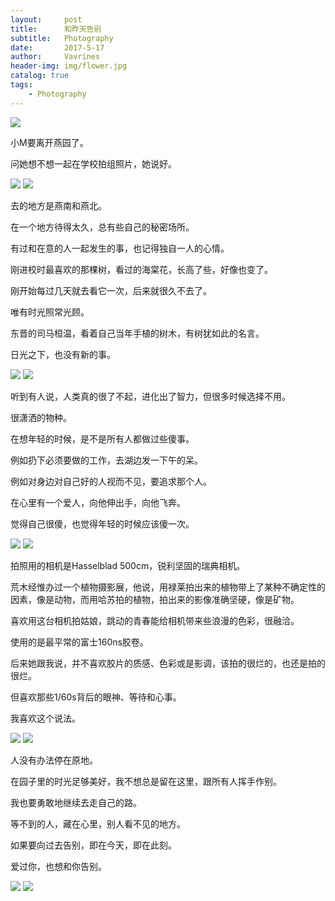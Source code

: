 ```yaml
---
layout:     post
title:      和昨天告别
subtitle:   Photography
date:       2017-5-17
author:     Vavrines
header-img: img/flower.jpg
catalog: true
tags:
    - Photography
---
```


![](https://ws1.sinaimg.cn/large/006tNc79gy1fno7zyvx1ej31kw1kw1l2.jpg)

小M要离开燕园了。

问她想不想一起在学校拍组照片，她说好。

![](https://ws1.sinaimg.cn/large/006tNc79gy1fno7zv5i1rj31kw1kwqvc.jpg)
![](https://ws1.sinaimg.cn/large/006tNc79gy1fno7zsujhyj31kw1kw4qx.jpg)

去的地方是燕南和燕北。

在一个地方待得太久，总有些自己的秘密场所。

有过和在意的人一起发生的事，也记得独自一人的心情。

刚进校时最喜欢的那棵树，看过的海棠花，长高了些，好像也变了。

刚开始每过几天就去看它一次，后来就很久不去了。

唯有时光照常光顾。

东晋的司马桓温，看着自己当年手植的树木，有树犹如此的名言。

日光之下，也没有新的事。

![](https://ws1.sinaimg.cn/large/006tNc79gy1fno800pe7xj31kw1kw4qu.jpg)
![](https://ws4.sinaimg.cn/large/006tNc79gy1fno7zxwpx4j31kw1kwnpl.jpg)

听到有人说，人类真的很了不起，进化出了智力，但很多时候选择不用。

很潇洒的物种。

在想年轻的时候，是不是所有人都做过些傻事。

例如扔下必须要做的工作，去湖边发一下午的呆。

例如对身边对自己好的人视而不见，要追求那个人。

在心里有一个爱人，向他伸出手，向他飞奔。

觉得自己很傻，也觉得年轻的时候应该傻一次。

![](https://ws2.sinaimg.cn/large/006tNc79gy1fno7zwea9dj31kw1kw4qx.jpg)
![](https://ws1.sinaimg.cn/large/006tNc79gy1fno7zow4vsj31kw1kw7wm.jpg)

拍照用的相机是Hasselblad 500cm，锐利坚固的瑞典相机。

荒木经惟办过一个植物摄影展，他说，用禄莱拍出来的植物带上了某种不确定性的因素，像是动物，而用哈苏拍的植物，拍出来的影像准确坚硬，像是矿物。

喜欢用这台相机拍姑娘，跳动的青春能给相机带来些浪漫的色彩，很融洽。

使用的是最平常的富士160ns胶卷。

后来她跟我说，并不喜欢胶片的质感、色彩或是影调，该拍的很烂的，也还是拍的很烂。

但喜欢那些1/60s背后的眼神、等待和心事。

我喜欢这个说法。

![](https://ws1.sinaimg.cn/large/006tNc79gy1fno7zzv3utj31kw1kwhdx.jpg)
![](https://ws4.sinaimg.cn/large/006tNc79gy1fno7ztwqfyj31kw1kwu13.jpg)

人没有办法停在原地。

在园子里的时光足够美好，我不想总是留在这里，跟所有人挥手作别。

我也要勇敢地继续去走自己的路。

等不到的人，藏在心里，别人看不见的地方。

如果要向过去告别，即在今天，即在此刻。

爱过你，也想和你告别。

![](https://ws4.sinaimg.cn/large/006tNc79gy1fno7zqol08j31kw1kwqv9.jpg)
![](https://ws2.sinaimg.cn/large/006tNc79gy1fno7zpuvs5j31kw1kwqv9.jpg)
